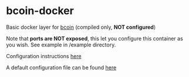 # bcoin-docker

Basic docker layer for [bcoin](https://github.com/bcoin-org/bcoin) (compiled only, **NOT configured**)


Note that **ports are NOT exposed**, this let you configure this container as you wish.
See example in /example directory.

Configuration instructions [here](https://github.com/bcoin-org/bcoin/wiki/Configuration)

A default configuration file can be found [here](https://github.com/bcoin-org/bcoin/blob/master/etc/sample.conf)
